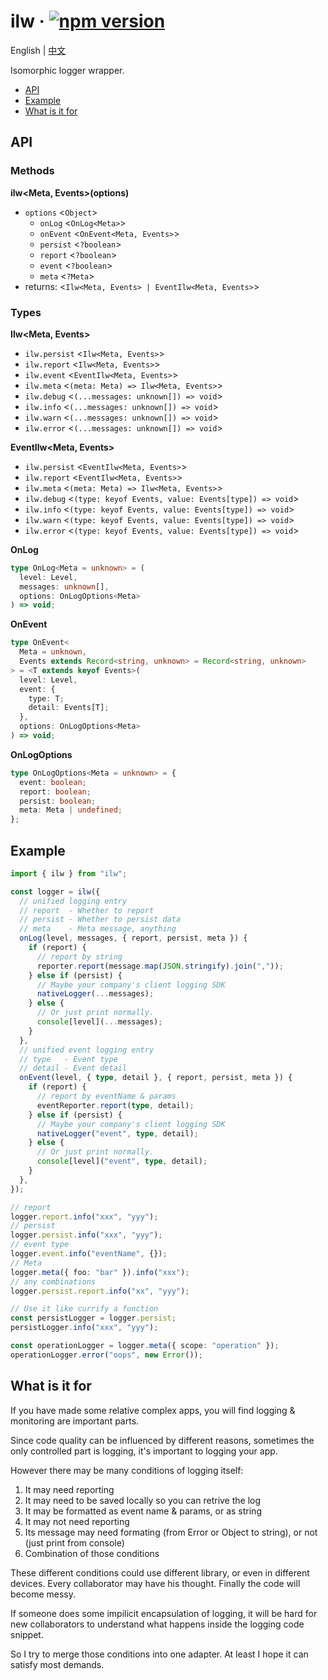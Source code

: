 # ilw · [![npm version](https://badge.fury.io/js/ilw.svg)](https://badge.fury.io/js/ilw)

English | [中文](README.zh-CN.md)

Isomorphic logger wrapper.

- [API](#API)
- [Example](#Example)
- [What is it for](#What-is-it-for)

## API

### Methods

**ilw<Meta, Events>(options)**

- `options` \<`Object`\>
  - `onLog` \<`OnLog<Meta>`\>
  - `onEvent` \<`OnEvent<Meta, Events>`\>
  - `persist` \<`?boolean`\>
  - `report` \<`?boolean`\>
  - `event` \<`?boolean`\>
  - `meta` \<`?Meta`\>
- returns: \<`Ilw<Meta, Events> | EventIlw<Meta, Events>`\>

### Types

**Ilw\<Meta, Events\>**

- `ilw.persist` \<`Ilw<Meta, Events>`\>
- `ilw.report` \<`Ilw<Meta, Events>`\>
- `ilw.event` \<`EventIlw<Meta, Events>`\>
- `ilw.meta` \<`(meta: Meta) => Ilw<Meta, Events>`\>
- `ilw.debug` \<`(...messages: unknown[]) => void`\>
- `ilw.info` \<`(...messages: unknown[]) => void`\>
- `ilw.warn` \<`(...messages: unknown[]) => void`\>
- `ilw.error` \<`(...messages: unknown[]) => void`\>

**EventIlw\<Meta, Events\>**

- `ilw.persist` \<`EventIlw<Meta, Events>`\>
- `ilw.report` \<`EventIlw<Meta, Events>`\>
- `ilw.meta` \<`(meta: Meta) => Ilw<Meta, Events>`\>
- `ilw.debug` \<`(type: keyof Events, value: Events[type]) => void`\>
- `ilw.info` \<`(type: keyof Events, value: Events[type]) => void`\>
- `ilw.warn` \<`(type: keyof Events, value: Events[type]) => void`\>
- `ilw.error` \<`(type: keyof Events, value: Events[type]) => void`\>

**OnLog**

```ts
type OnLog<Meta = unknown> = (
  level: Level,
  messages: unknown[],
  options: OnLogOptions<Meta>
) => void;
```

**OnEvent**

```ts
type OnEvent<
  Meta = unknown,
  Events extends Record<string, unknown> = Record<string, unknown>
> = <T extends keyof Events>(
  level: Level,
  event: {
    type: T;
    detail: Events[T];
  },
  options: OnLogOptions<Meta>
) => void;
```

**OnLogOptions**

```ts
type OnLogOptions<Meta = unknown> = {
  event: boolean;
  report: boolean;
  persist: boolean;
  meta: Meta | undefined;
};
```

## Example

```ts
import { ilw } from "ilw";

const logger = ilw({
  // unified logging entry
  // report  - Whether to report
  // persist - Whether to persist data
  // meta    - Meta message, anything
  onLog(level, messages, { report, persist, meta }) {
    if (report) {
      // report by string
      reporter.report(message.map(JSON.stringify).join(","));
    } else if (persist) {
      // Maybe your company's client logging SDK
      nativeLogger(...messages);
    } else {
      // Or just print normally.
      console[level](...messages);
    }
  },
  // unified event logging entry
  // type   - Event type
  // detail - Event detail
  onEvent(level, { type, detail }, { report, persist, meta }) {
    if (report) {
      // report by eventName & params
      eventReporter.report(type, detail);
    } else if (persist) {
      // Maybe your company's client logging SDK
      nativeLogger("event", type, detail);
    } else {
      // Or just print normally.
      console[level]("event", type, detail);
    }
  },
});

// report
logger.report.info("xxx", "yyy");
// persist
logger.persist.info("xxx", "yyy");
// event type
logger.event.info("eventName", {});
// Meta
logger.meta({ foo: "bar" }).info("xxx");
// any combinations
logger.persist.report.info("xx", "yyy");

// Use it like currify a function
const persistLogger = logger.persist;
persistLogger.info("xxx", "yyy");

const operationLogger = logger.meta({ scope: "operation" });
operationLogger.error("oops", new Error());
```

## What is it for

If you have made some relative complex apps, you will find logging & monitoring are important parts.

Since code quality can be influenced by different reasons, sometimes the only controlled part is logging, it's important to logging your app.

However there may be many conditions of logging itself:

1. It may need reporting
2. It may need to be saved locally so you can retrive the log
3. It may be formatted as event name & params, or as string
4. It may not need reporting
5. Its message may need formating (from Error or Object to string), or not (just print from console)
6. Combination of those conditions

These different conditions could use different library, or even in different devices. Every collaborator may have his thought. Finally the code will become messy.

If someone does some impilicit encapsulation of logging, it will be hard for new collaborators to understand what happens inside the logging code snippet.

So I try to merge those conditions into one adapter. At least I hope it can satisfy most demands.
